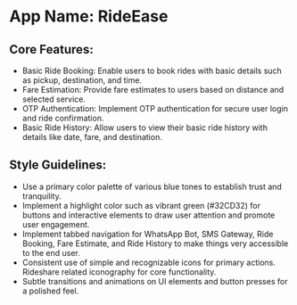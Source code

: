 # **App Name**: RideEase

## Core Features:

- Basic Ride Booking: Enable users to book rides with basic details such as pickup, destination, and time.
- Fare Estimation: Provide fare estimates to users based on distance and selected service.
- OTP Authentication: Implement OTP authentication for secure user login and ride confirmation.
- Basic Ride History: Allow users to view their basic ride history with details like date, fare, and destination.

## Style Guidelines:

- Use a primary color palette of various blue tones to establish trust and tranquility.
- Implement a highlight color such as vibrant green (#32CD32) for buttons and interactive elements to draw user attention and promote user engagement.
- Implement tabbed navigation for WhatsApp Bot, SMS Gateway, Ride Booking, Fare Estimate, and Ride History to make things very accessible to the end user.
- Consistent use of simple and recognizable icons for primary actions. Rideshare related iconography for core functionality.
- Subtle transitions and animations on UI elements and button presses for a polished feel.